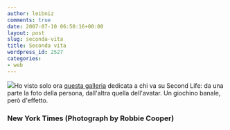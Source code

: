 ```yaml
---
author: leibniz
comments: true
date: 2007-07-10 06:50:16+00:00
layout: post
slug: seconda-vita
title: Seconda vita
wordpress_id: 2527
categories:
- web
---
```


[![](http://graphics8.nytimes.com/images/2007/06/15/magazine/ava8.jpg)](http://graphics8.nytimes.com/images/2007/06/15/magazine/ava8.jpg)Ho visto solo ora [questa galleria](http://www.nytimes.com/slideshow/2007/06/15/magazine/20070617_AVATAR_SLIDESHOW_1.html) dedicata a chi va su Second Life: da una parte la foto della persona, dall'altra quella dell'avatar. Un giochino banale, però d'effetto.


### New York Times (Photograph by Robbie Cooper)
